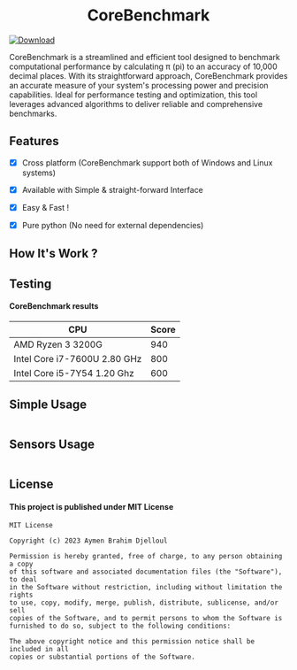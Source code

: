 <!-- GitHub README.md -->

<h1 align="center">CoreBenchmark</h1>

<div>
  <a href="https://github.com/aymenbrahimdjelloul/CoreBenchmark/releases/download/v1.2/CoreBenchmark-1.2.exe">
    <img src="https://img.shields.io/badge/Download-CoreBenchmark-brightgreen" alt="Download">
  </a>
</div>

<p>  CoreBenchmark is a streamlined and efficient tool designed to benchmark computational performance by calculating π (pi) to an accuracy of 10,000 decimal places. With its straightforward approach, CoreBenchmark provides an accurate measure of your system's processing power and precision capabilities. Ideal for performance testing and optimization, this tool leverages advanced algorithms to deliver reliable and comprehensive benchmarks.

</p>

<h2>Features</h2>

- [x] Cross platform (CoreBenchmark support both of Windows and Linux systems)

- [x] Available with Simple & straight-forward Interface

- [x] Easy & Fast !

- [x] Pure python (No need for external dependencies)

<h2>How It's Work ?</h2>
<p1>
</p1>

<h2>Testing</h2>
<h4>CoreBenchmark results </h4>

| CPU  | Score|
|------|--------|
| AMD Ryzen 3 3200G | 940 |
| Intel Core i7-7600U 2.80 GHz | 800 |
| Intel Core i5-7Y54 1.20 Ghz | 600 |

Simple Usage
-----
~~~python


~~~

Sensors Usage
-----
~~~python

~~~

<h2>License</h2>
<h4>This project is published under MIT License </h4>

~~~
MIT License

Copyright (c) 2023 Aymen Brahim Djelloul

Permission is hereby granted, free of charge, to any person obtaining a copy
of this software and associated documentation files (the "Software"), to deal
in the Software without restriction, including without limitation the rights
to use, copy, modify, merge, publish, distribute, sublicense, and/or sell
copies of the Software, and to permit persons to whom the Software is
furnished to do so, subject to the following conditions:

The above copyright notice and this permission notice shall be included in all
copies or substantial portions of the Software.

~~~
